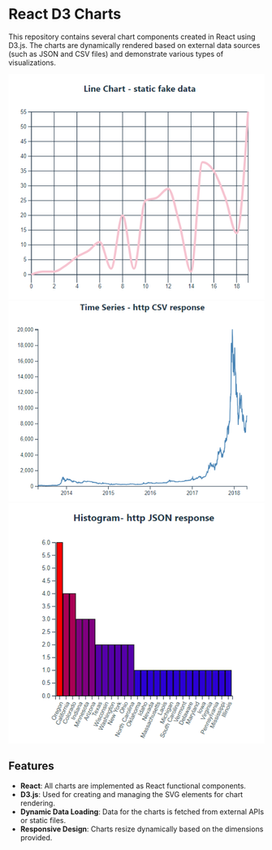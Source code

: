 # React D3 Charts

This repository contains several chart components created in React using D3.js. The charts are dynamically rendered based on external data sources (such as JSON and CSV files) and demonstrate various types of visualizations.

![LineChart Image](src/assets/line_chart.png)
![TimeSeries Image](src/assets/time_series.png)
![Histogram Image](src/assets/histogram.png)

## Features

- **React**: All charts are implemented as React functional components.
- **D3.js**: Used for creating and managing the SVG elements for chart rendering.
- **Dynamic Data Loading**: Data for the charts is fetched from external APIs or static files.
- **Responsive Design**: Charts resize dynamically based on the dimensions provided.
